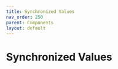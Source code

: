 ```yaml
---
title: Synchronized Values
nav_order: 250
parent: Components
layout: default
---
```


# Synchronized Values
